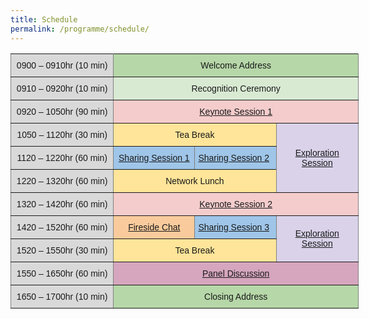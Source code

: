 ```yaml
---
title: Schedule
permalink: /programme/schedule/
---
```

<style type="text/css">
.tg  {border-collapse:collapse;border-spacing:0;}
.tg td{font-family:Arial, sans-serif;font-size:14px;padding:10px 5px;border-style:solid;border-width:1px;overflow:hidden;word-break:normal;border-color:black;}
.tg th{font-family:Arial, sans-serif;font-size:14px;font-weight:normal;padding:10px 5px;border-style:solid;border-width:1px;overflow:hidden;word-break:normal;border-color:black;}
.tg .tg-ujmu{background-color:#d9d2e9;border-color:inherit;text-align:center;vertical-align:middle}
.tg .tg-szdv{background-color:#d9ead3;border-color:inherit;text-align:center;vertical-align:top}
.tg .tg-ujvv{background-color:#d5a6bd;border-color:inherit;text-align:center;vertical-align:top}
.tg .tg-gcz5{background-color:#f4cccc;border-color:inherit;text-align:center;vertical-align:top}
.tg .tg-lf36{background-color:#d9d9d9;border-color:inherit;text-align:center;vertical-align:top}
.tg .tg-0a9r{background-color:#b6d7a8;border-color:inherit;text-align:center;vertical-align:top}
.tg .tg-i6a5{background-color:#ffe599;border-color:inherit;text-align:center;vertical-align:top}
.tg .tg-iawb{background-color:#9fc5e8;border-color:inherit;text-align:center;vertical-align:top}
.tg .tg-inq5{background-color:#9fc5e8;border-color:inherit;text-align:left;vertical-align:top}
.tg .tg-un4x{background-color:#f9cb9c;border-color:inherit;text-align:center;vertical-align:top}
</style>
<table class="tg" style="undefined;table-layout: fixed; width: 557px">
<colgroup>
<col style="width: 172px">
<col style="width: 135px">
<col style="width: 135px">
<col style="width: 135px">
</colgroup>
  <tr>
    <th class="tg-lf36">0900 – 0910hr (10 min)</th>
    <th class="tg-0a9r" colspan="3">Welcome Address</th>
  </tr>
  <tr>
    <td class="tg-lf36">0910 – 0920hr (10 min)</td>
    <td class="tg-szdv" colspan="3">Recognition Ceremony</td>
  </tr>
  <tr>
    <td class="tg-lf36">0920 – 1050hr (90 min)</td>
    <td class="tg-gcz5" colspan="3"><a href="https://www.edtech.moe.edu.sg/programme/keynote-sessions/keynote-session-1/">Keynote Session 1</a></td>
  </tr>
  <tr>
    <td class="tg-lf36">1050 – 1120hr (30 min)</td>
    <td class="tg-i6a5" colspan="2">Tea Break</td>
    <td class="tg-ujmu" rowspan="3"><a href="https://www.edtech.moe.edu.sg/programme/exploration-session/">Exploration Session</a></td>
  </tr>
  <tr>
    <td class="tg-lf36">1120 – 1220hr (60 min)</td>
    <td class="tg-iawb"><a href="https://www.edtech.moe.edu.sg/programme/sharing-sessions/">Sharing Session 1</a></td>
    <td class="tg-inq5"><a href="https://www.edtech.moe.edu.sg/programme/sharing-sessions/">Sharing Session 2</a></td>
  </tr>
  <tr>
    <td class="tg-lf36">1220 – 1320hr (60 min)</td>
    <td class="tg-i6a5" colspan="2">Network Lunch</td>
  </tr>
  <tr>
    <td class="tg-lf36">1320 – 1420hr (60 min)</td>
    <td class="tg-gcz5" colspan="3"><a href="https://www.edtech.moe.edu.sg/programme/keynote-sessions/keynote-session-2/">Keynote Session 2</a></td>
  </tr>
  <tr>
    <td class="tg-lf36">1420 – 1520hr (60 min)</td>
    <td class="tg-un4x"><a href="https://www.edtech.moe.edu.sg/programme/fireside-chat/">Fireside Chat</a></td>
    <td class="tg-inq5"><a href="https://www.edtech.moe.edu.sg/programme/sharing-sessions/">Sharing Session 3</a></td>
    <td class="tg-ujmu" rowspan="2"><a href="https://www.edtech.moe.edu.sg/programme/exploration-session/">Exploration Session</a></td>
  </tr>
  <tr>
    <td class="tg-lf36">1520 – 1550hr (30 min)</td>
    <td class="tg-i6a5" colspan="2">Tea Break</td>
  </tr>
  <tr>
    <td class="tg-lf36">1550 – 1650hr (60 min)</td>
    <td class="tg-ujvv" colspan="3"><a href="https://www.edtech.moe.edu.sg/programme/panel-discussion/">Panel Discussion</a></td>
  </tr>
  <tr>
    <td class="tg-lf36">1650 – 1700hr (10 min)</td>
    <td class="tg-0a9r" colspan="3">Closing Address</td>
  </tr>
</table>
